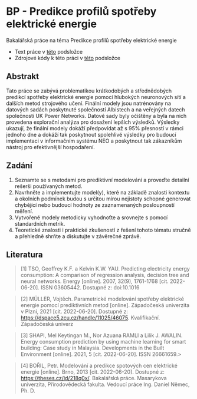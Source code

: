# BP - Predikce profilů spotřeby elektrické energie
Bakalářská práce na téma Predikce profilů spotřeby elektrické energie

* Text práce v [této](./text/) podsložce
* Zdrojové kódy k této práci v [této](./src/) podsložce


## Abstrakt
Tato práce se zabývá problematikou krátkodobých a střednědobých predikcí spotřeby elektrické energie pomocí hlubokých neuronových sítí a dalších metod strojového učení. Finální modely jsou natrénovány na datových sadách poskytnuté společností Albistech a na
veřejných datech společnosti UK Power Networks. Datové sady byly očištěny a byla na nich provedena explorační analýza pro dosažení lepších výsledků. Výsledky ukazují, že finální modely dokáží předpovídat až s 95% přesností v rámci jednoho dne a dokáží tak poskytnout spolehlivé výsledky pro budoucí implementaci v informačním systému NEO a poskytnout tak zákazníkům nástroj pro efektivnější hospodaření.

## Zadání 
1. Seznamte se s metodami pro prediktivní modelování a proveďte detailní rešerši používaných metod. 
2. Navrhněte a implementujte model(y), které na základě znalosti kontextu a okolních podmínek budou s určitou mírou nejistoty schopné generovat chybějící nebo budoucí hodnoty ze zaznamenaných posloupností měření. 
3. Vytvořené modely metodicky vyhodnoťte a srovnejte s pomocí standardních metrik.
4. Teoretické znalosti i praktické zkušeností z řešení tohoto tématu stručně a přehledně shrňte a diskutujte v závěrečné zprávě.

## Literatura 
> [1]  TSO, Geoffrey K.F. a Kelvin K.W. YAU. Predicting electricity energy consumption: A comparison of regression analysis, decision tree and neural networks. Energy [online]. 2007, 32(9), 1761-1768 [cit. 2022-06-20]. ISSN 03605442. Dostupné z: doi:10.1016

> [2]  MÜLLER, Vojtěch. Parametrické modelování spotřeby elektrické energie pomocí prediktivních metod [online]. Západočeská univerzita v Plzni, 2021 [cit. 2022-06-20]. Dostupné z: https://dspace5.zcu.cz/handle/11025/46075. Kvalifikační. Západočeská univerz

> [3]  SHAPI, Mel Keytingan M., Nor Azuana RAMLI a Lilik J. AWALIN. Energy consumption prediction by using machine learning for smart building: Case study in Malaysia. Developments in the Built Environment [online]. 2021, 5 [cit. 2022-06-20]. ISSN 26661659.> 

> [4]  BOŘIL, Petr. Modelování a predikce spotových cen elektrické energie [online]. Brno, 2013 [cit. 2022-06-20]. Dostupné z: https://theses.cz/id/218q0x/. Bakalářská práce. Masarykova univerzita, Přírodovědecká fakulta. Vedoucí práce Ing. Daniel Němec, Ph. D.
